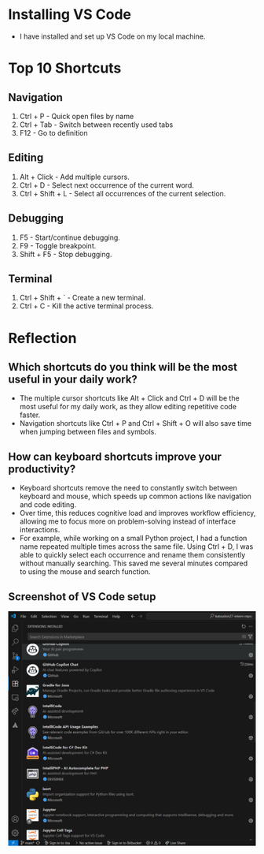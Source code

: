 # Installing VS Code

- I have installed and set up VS Code on my local machine.

# Top 10 Shortcuts

## Navigation

1. Ctrl + P - Quick open files by name
2. Ctrl + Tab - Switch between recently used tabs
3. F12 - Go to definition

## Editing

1. Alt + Click - Add multiple cursors.
2. Ctrl + D - Select next occurrence of the current word.
3. Ctrl + Shift + L - Select all occurrences of the current selection.

## Debugging

1. F5 - Start/continue debugging.
2. F9 - Toggle breakpoint.
3. Shift + F5 - Stop debugging.

## Terminal

1. Ctrl + Shift + ` - Create a new terminal.
2. Ctrl + C - Kill the active terminal process.

# Reflection

## Which shortcuts do you think will be the most useful in your daily work?

- The multiple cursor shortcuts like Alt + Click and Ctrl + D will be the most useful for my daily work, as they allow editing repetitive code faster.
- Navigation shortcuts like Ctrl + P and Ctrl + Shift + O will also save time when jumping between files and symbols.

## How can keyboard shortcuts improve your productivity?

- Keyboard shortcuts remove the need to constantly switch between keyboard and mouse, which speeds up common actions like navigation and code editing.
- Over time, this reduces cognitive load and improves workflow efficiency, allowing me to focus more on problem-solving instead of interface interactions.
- For example, while working on a small Python project, I had a function name repeated multiple times across the same file. Using Ctrl + D, I was able to quickly select each occurrence and rename them consistently without manually searching. This saved me several minutes compared to using the mouse and search function.

## Screenshot of VS Code setup

![Screenshot of VS Code setup on my local machine](images/vs_code_setup.png)
